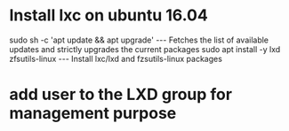# Install lxc on ubuntu 16.04

  sudo sh -c 'apt update && apt upgrade'  --- Fetches the list of available updates and strictly upgrades the current packages
  sudo apt install -y lxd zfsutils-linux  --- Install lxc/lxd and fzsutils-linux packages

# add user to the LXD group for management purpose
